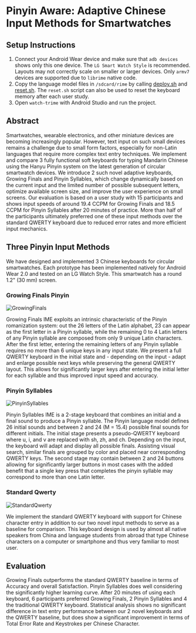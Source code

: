 # Pinyin Aware: Adaptive Chinese Input Methods for Smartwatches

## Setup Instructions

1. Connect your Android Wear device and make sure that `adb devices` shows only this one device. The `LG Smart Watch Style` is recommended. Layouts may not correctly scale on smaller or larger devices. Only `armv7` devices are supported due to `librime` native code.
2. Copy the language model files in `/sdcard/rime` by calling [deploy.sh](https://github.com/rednoah/android-wear-pinyin/blob/master/watch-trime/sdcard/deploy.sh) and [reset.sh](https://github.com/rednoah/android-wear-pinyin/blob/master/watch-trime/sdcard/reset.sh). The `reset.sh` script can also be used to reset the keyboard memory after each user study.
3. Open `watch-trime` with Android Studio and run the project.


## Abstract

Smartwatches, wearable electronics, and other miniature devices are becoming increasingly popular. However, text input on such small devices remains a challenge due to small form factors, especially for non-Latin languages that require more complex text entry techniques. We implement and compare 3 fully functional soft keyboards for typing Mandarin Chinese using the Hanyu Pinyin system on the latest generation of circular smartwatch devices. We introduce 2 such novel adaptive keyboards, Growing Finals and Pinyin Syllables, which change dynamically based on the current input and the limited number of possible subsequent letters, optimize available screen size, and improve the user experience on small screens.
Our evaluation is based on a user study with 15 participants and shows input speeds of around 19.4 CCPM for Growing Finals and 18.5 CCPM for Pinyin Syllables after 20 minutes of practice. More than half of the participants ultimately preferred one of these input methods over the standard QWERTY keyboard due to reduced error rates and more efficient input mechanics.


## Three Pinyin Input Methods

We have designed and implemented 3 Chinese keyboards for circular smartwatches. Each prototype has been implemented natively for Android Wear 2.0 and tested on an LG Watch Style. This smartwatch has a round 1.2" (30 mm) screen.


### Growing Finals Pinyin
![GrowingFinals](https://raw.githubusercontent.com/rednoah/dual-swipe-pinyin/master/screenshots/GrowingFinals.gif "GrowingFinals")

Growing Finals IME exploits an intrinsic characteristic of the Pinyin romanization system: out the 26 letters of the Latin alphabet, 23 can appear as the first letter in a Pinyin syllable, while the remaining 0 to 4 Latin letters of any Pinyin syllable are composed from only 9 unique Latin characters. After the first letter, entering the remaining letters of any Pinyin syllable requires no more than 6 unique keys in any input state. We present a full QWERTY keyboard in the initial state and - depending on the input - adapt and enlarge possible next keys while preserving the general QWERTY layout. This allows for significantly larger keys after entering the initial letter for each syllable and thus improved input speed and accuracy.



### Pinyin Syllables
![PinyinSyllables](https://raw.githubusercontent.com/rednoah/dual-swipe-pinyin/master/screenshots/PinyinSyllables.gif "PinyinSyllables")

Pinyin Syllables IME is a 2-stage keyboard that combines an initial and a final sound to produce a Pinyin syllable. The Pinyin language model defines 26 initial sounds and between 2 and 24 (M = 15.4) possible final sounds for different initials. The initial stage presents a pseudo-QWERTY keyboard where u, i, and v are replaced with sh, zh, and ch. Depending on the input, the keyboard will adapt and display all possible finals. Assisting visual search, similar finals are grouped by color and placed near corresponding QWERTY keys. The second stage may contain between 2 and 24 buttons allowing for significantly larger buttons in most cases with the added benefit that a single key press that completes the pinyin syllable may correspond to more than one Latin letter.



### Standard Qwerty
![StandardQwerty](https://raw.githubusercontent.com/rednoah/dual-swipe-pinyin/master/screenshots/StandardQwerty.gif "StandardQwerty")

We implement the standard QWERTY keyboard with support for Chinese character entry in addition to our two novel input methods to serve as a baseline for comparison. This keyboard design is used by almost all native speakers from China and language students from abroad that type Chinese characters on a computer or smartphone and thus very familiar to most user.


## Evaluation

Growing Finals outperforms the standard QWERTY baseline in terms of Accuracy and overall Satisfaction. Pinyin Syllables does well considering the significantly higher learning curve. After 20 minutes of using each keyboard, 6 participants preferred Growing Finals, 2 Pinyin Syllables and 4 the traditional QWERTY keyboard. Statistical analysis shows no significant difference in text entry performance between our 2 novel keyboards and the QWERTY baseline, but does show a significant improvement in terms of Total Error Rate and Keystrokes per Chinese Character.
